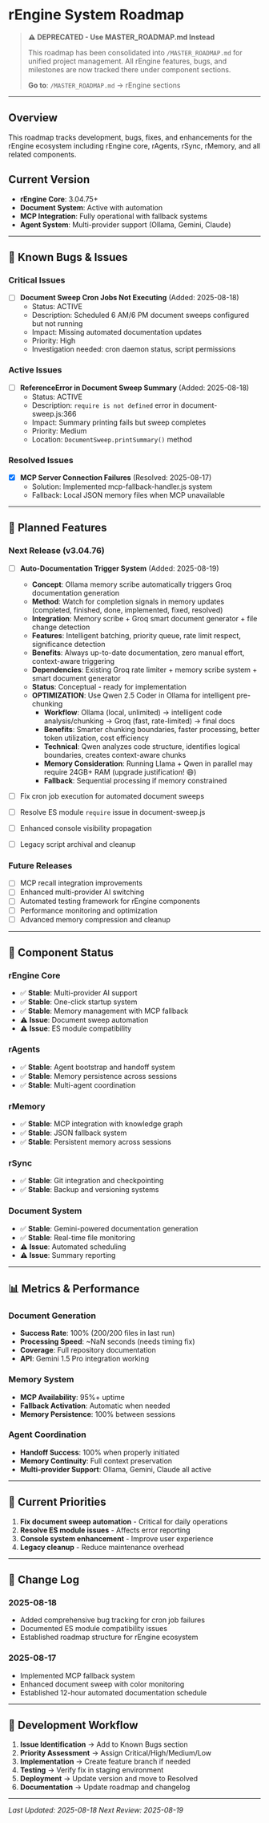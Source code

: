 # rEngine System Roadmap

> **⚠️ DEPRECATED - Use MASTER_ROADMAP.md Instead**
>
> This roadmap has been consolidated into `/MASTER_ROADMAP.md` for unified project management.
> All rEngine features, bugs, and milestones are now tracked there under component sections.
>
> **Go to**: `/MASTER_ROADMAP.md` → rEngine sections

---

## Overview

This roadmap tracks development, bugs, fixes, and enhancements for the rEngine ecosystem including rEngine core, rAgents, rSync, rMemory, and all related components.

## Current Version

- **rEngine Core**: 3.04.75+
- **Document System**: Active with automation
- **MCP Integration**: Fully operational with fallback systems
- **Agent System**: Multi-provider support (Ollama, Gemini, Claude)

---

## 🐛 Known Bugs & Issues

### Critical Issues

- [ ] **Document Sweep Cron Jobs Not Executing** (Added: 2025-08-18)
  - Status: ACTIVE
  - Description: Scheduled 6 AM/6 PM document sweeps configured but not running
  - Impact: Missing automated documentation updates
  - Priority: High
  - Investigation needed: cron daemon status, script permissions

### Active Issues

- [ ] **ReferenceError in Document Sweep Summary** (Added: 2025-08-18)
  - Status: ACTIVE
  - Description: `require is not defined` error in document-sweep.js:366
  - Impact: Summary printing fails but sweep completes
  - Priority: Medium
  - Location: `DocumentSweep.printSummary()` method

### Resolved Issues

- [x] **MCP Server Connection Failures** (Resolved: 2025-08-17)
  - Solution: Implemented mcp-fallback-handler.js system
  - Fallback: Local JSON memory files when MCP unavailable

---

## 🚀 Planned Features

### Next Release (v3.04.76)

- [ ] **Auto-Documentation Trigger System** (Added: 2025-08-19)
  - **Concept**: Ollama memory scribe automatically triggers Groq documentation generation
  - **Method**: Watch for completion signals in memory updates (completed, finished, done, implemented, fixed, resolved)
  - **Integration**: Memory scribe + Groq smart document generator + file change detection
  - **Features**: Intelligent batching, priority queue, rate limit respect, significance detection
  - **Benefits**: Always up-to-date documentation, zero manual effort, context-aware triggering
  - **Dependencies**: Existing Groq rate limiter + memory scribe system + smart document generator
  - **Status**: Conceptual - ready for implementation
  - **OPTIMIZATION**: Use Qwen 2.5 Coder in Ollama for intelligent pre-chunking
    - **Workflow**: Ollama (local, unlimited) → intelligent code analysis/chunking → Groq (fast, rate-limited) → final docs
    - **Benefits**: Smarter chunking boundaries, faster processing, better token utilization, cost efficiency
    - **Technical**: Qwen analyzes code structure, identifies logical boundaries, creates context-aware chunks
    - **Memory Consideration**: Running Llama + Qwen in parallel may require 24GB+ RAM (upgrade justification! 😄)
    - **Fallback**: Sequential processing if memory constrained

- [ ] Fix cron job execution for automated document sweeps
- [ ] Resolve ES module `require` issue in document-sweep.js
- [ ] Enhanced console visibility propagation
- [ ] Legacy script archival and cleanup

### Future Releases

- [ ] MCP recall integration improvements
- [ ] Enhanced multi-provider AI switching
- [ ] Automated testing framework for rEngine components
- [ ] Performance monitoring and optimization
- [ ] Advanced memory compression and cleanup

---

## 🔧 Component Status

### rEngine Core

- ✅ **Stable**: Multi-provider AI support
- ✅ **Stable**: One-click startup system
- ✅ **Stable**: Memory management with MCP fallback
- ⚠️ **Issue**: Document sweep automation
- ⚠️ **Issue**: ES module compatibility

### rAgents

- ✅ **Stable**: Agent bootstrap and handoff system
- ✅ **Stable**: Memory persistence across sessions
- ✅ **Stable**: Multi-agent coordination

### rMemory

- ✅ **Stable**: MCP integration with knowledge graph
- ✅ **Stable**: JSON fallback system
- ✅ **Stable**: Persistent memory across sessions

### rSync

- ✅ **Stable**: Git integration and checkpointing
- ✅ **Stable**: Backup and versioning systems

### Document System

- ✅ **Stable**: Gemini-powered documentation generation
- ✅ **Stable**: Real-time file monitoring
- ⚠️ **Issue**: Automated scheduling
- ⚠️ **Issue**: Summary reporting

---

## 📊 Metrics & Performance

### Document Generation

- **Success Rate**: 100% (200/200 files in last run)
- **Processing Speed**: ~NaN seconds (needs timing fix)
- **Coverage**: Full repository documentation
- **API**: Gemini 1.5 Pro integration working

### Memory System

- **MCP Availability**: 95%+ uptime
- **Fallback Activation**: Automatic when needed
- **Memory Persistence**: 100% between sessions

### Agent Coordination

- **Handoff Success**: 100% when properly initiated
- **Memory Continuity**: Full context preservation
- **Multi-provider Support**: Ollama, Gemini, Claude all active

---

## 🎯 Current Priorities

1. **Fix document sweep automation** - Critical for daily operations
2. **Resolve ES module issues** - Affects error reporting
3. **Console system enhancement** - Improve user experience
4. **Legacy cleanup** - Reduce maintenance overhead

---

## 📝 Change Log

### 2025-08-18

- Added comprehensive bug tracking for cron job failures
- Documented ES module compatibility issues
- Established roadmap structure for rEngine ecosystem

### 2025-08-17

- Implemented MCP fallback system
- Enhanced document sweep with color monitoring
- Established 12-hour automated documentation schedule

---

## 🔄 Development Workflow

1. **Issue Identification** → Add to Known Bugs section
2. **Priority Assessment** → Assign Critical/High/Medium/Low
3. **Implementation** → Create feature branch if needed
4. **Testing** → Verify fix in staging environment
5. **Deployment** → Update version and move to Resolved
6. **Documentation** → Update roadmap and changelog

---

*Last Updated: 2025-08-18*
*Next Review: 2025-08-19*
